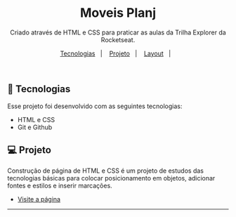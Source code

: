 <h1 align="center"> Moveis Planj </h1>

<p align="center">
Criado através de HTML e CSS para praticar as aulas da Trilha Explorer da Rocketseat. <br/>
</p>

<p align="center">
  <a href="#-tecnologias">Tecnologias</a>&nbsp;&nbsp;&nbsp;|&nbsp;&nbsp;&nbsp;
  <a href="#-projeto">Projeto</a>&nbsp;&nbsp;&nbsp;|&nbsp;&nbsp;&nbsp;
  <a href="#-layout">Layout</a>&nbsp;&nbsp;&nbsp;|&nbsp;&nbsp;&nbsp;
  
</p>





<br>



## 🚀 Tecnologias

Esse projeto foi desenvolvido com as seguintes tecnologias:

- HTML e CSS
- Git e Github


## 💻 Projeto

Construção de página de HTML e CSS é um projeto de estudos das tecnologias básicas para colocar posicionamento em objetos, adicionar fontes e estilos e inserir marcações.

- [Visite a página](https://studieddevdias.github.io/moveisplanj/)







---
